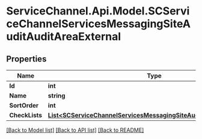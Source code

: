# ServiceChannel.Api.Model.SCServiceChannelServicesMessagingSiteAuditAuditAreaExternal

## Properties

Name | Type | Description | Notes
------------ | ------------- | ------------- | -------------
**Id** | **int** |  | [optional] 
**Name** | **string** |  | [optional] 
**SortOrder** | **int** |  | [optional] 
**CheckLists** | [**List&lt;SCServiceChannelServicesMessagingSiteAuditCheckListExternal&gt;**](SCServiceChannelServicesMessagingSiteAuditCheckListExternal.md) |  | [optional] 

[[Back to Model list]](../README.md#documentation-for-models) [[Back to API list]](../README.md#documentation-for-api-endpoints) [[Back to README]](../README.md)

